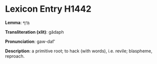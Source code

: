 # Lexicon Entry H1442

**Lemma**: גָּדַף

**Transliteration (xlit)**: gâdaph

**Pronunciation**: gaw-daf'

**Description**:
a primitive root; to hack (with words), i.e. revile; blaspheme, reproach.
